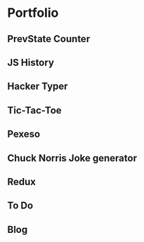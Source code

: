 # Portfolio

## PrevState Counter

## JS History

## Hacker Typer

## Tic-Tac-Toe

## Pexeso

## Chuck Norris Joke generator

## Redux

## To Do

## Blog
